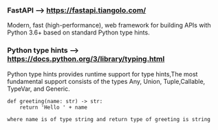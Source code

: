 ### FastAPI --> https://fastapi.tiangolo.com/
Modern, fast (high-performance), web framework for building APIs with Python 3.6+ based on standard Python type hints.

### Python type hints --> https://docs.python.org/3/library/typing.html
Python type hints provides runtime support for type hints,The most fundamental support consists of the types Any, Union, Tuple,Callable, TypeVar, and Generic.
    
    def greeting(name: str) -> str:
        return 'Hello ' + name
    
    where name is of type string and return type of greeting is string


